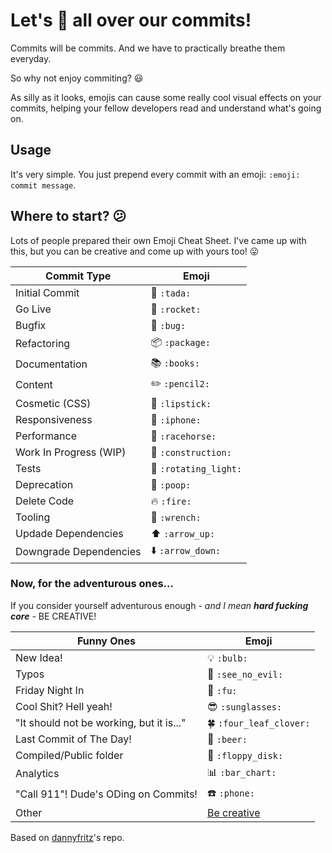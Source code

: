 # Let's :poop: all over our commits!

Commits will be commits.
And we have to practically breathe them everyday.

So why not enjoy commiting? :smiley:

As silly as it looks, emojis can cause some really cool visual effects on your commits, helping your fellow developers read and understand what's going on.

## Usage

It's very simple. You just prepend every commit with an emoji:
`:emoji: commit message`.

## Where to start? :confused:

Lots of people prepared their own Emoji Cheat Sheet. I've came up with this, but you can be creative and come up with yours too! :stuck_out_tongue:

Commit Type | Emoji
----------  | -------------
Initial Commit | :tada: `:tada:`
Go Live | :rocket: `:rocket:`
Bugfix | :bug: `:bug:`
Refactoring | :package: `:package:`
Documentation | :books: `:books:`
Content | :pencil2: `:pencil2:`
Cosmetic (CSS) | :lipstick: `:lipstick:`
Responsiveness | :iphone: `:iphone:`
Performance | :racehorse: `:racehorse:`
Work In Progress (WIP) | :construction: `:construction:`
Tests | :rotating_light: `:rotating_light:`
Deprecation | :poop: `:poop:`
Delete Code | :fire: `:fire:`
Tooling | :wrench: `:wrench:`
Updade Dependencies | :arrow_up: `:arrow_up:`
Downgrade Dependencies | :arrow_down: `:arrow_down:`

### Now, for the adventurous ones...

If you consider yourself adventurous enough - _and I mean_ _**hard fucking core**_ - BE CREATIVE!

Funny Ones | Emoji
---------- | ----------
New Idea! | :bulb: `:bulb:`
Typos | :see_no_evil: `:see_no_evil:`
Friday Night In | :fu: `:fu:`
Cool Shit? Hell yeah! | :sunglasses: `:sunglasses:`
"It should not be working, but it is..." | :four_leaf_clover: `:four_leaf_clover:`
Last Commit of The Day! | :beer: `:beer:`
Compiled/Public folder | :floppy_disk: `:floppy_disk:`
Analytics | :bar_chart: `:bar_chart:`
"Call 911"! Dude's ODing on Commits! | :phone: `:phone:`
Other | [Be creative](http://www.emoji-cheat-sheet.com/)

Based on [dannyfritz](https://github.com/dannyfritz)'s repo.